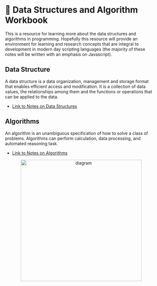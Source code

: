 # 💠 Data Structures and Algorithm Workbook 
This is a resource for learning more about the data structures and algorithms in programming. Hopefully this resource will provide an environment for learning and research concepts that are integral to development in modern day scripting languages (the majority of these notes will be written with an emphasis on Javascript). 

## Data Structure 
A data structure is a data organization, management and storage format that enables efficient access and modification. It is a collection of data values, the relationships among them and the functions or operations that can be applied to the data. 

* [Link to Notes on Data Structures](https://github.com/Jzbonner/ProgrammingConcepts/tree/master/DSA-Workbook/Data-Structures)

## Algorithms 
An algorithm is an unambiguous specification of how to solve a class of problems. Algorithms can perform calculation, data processing, and automated reasoning task. 

* [Link to Notes on Algorithms](https://github.com/Jzbonner/ProgrammingConcepts/tree/master/DSA-Workbook/Algorithms)

<p align="center"><img src="https://malalanayake.files.wordpress.com/2014/09/collections.jpg" alt="diagram" text-align="center" width="400"/></p>
